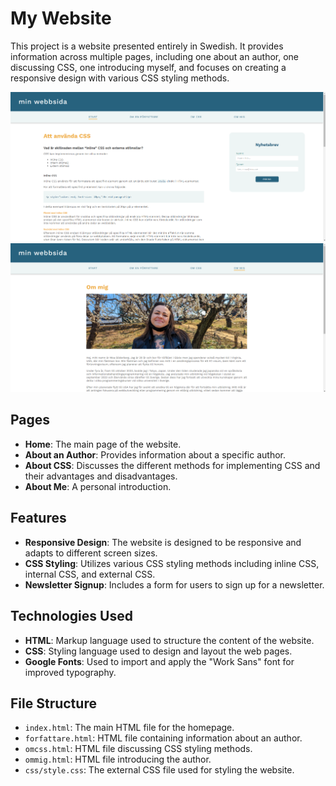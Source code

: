# My Website

This project is a website presented entirely in Swedish. It provides information across multiple pages, including one about an author, one discussing CSS, one introducing myself, and focuses on creating a responsive design with various CSS styling methods.

![index.png](index.png)
![om_mig.png](om_mig.png)

## Pages

- **Home**: The main page of the website.
- **About an Author**: Provides information about a specific author.
- **About CSS**: Discusses the different methods for implementing CSS and their advantages and disadvantages.
- **About Me**: A personal introduction.

## Features

- **Responsive Design**: The website is designed to be responsive and adapts to different screen sizes.
- **CSS Styling**: Utilizes various CSS styling methods including inline CSS, internal CSS, and external CSS.
- **Newsletter Signup**: Includes a form for users to sign up for a newsletter.

## Technologies Used

- **HTML**: Markup language used to structure the content of the website.
- **CSS**: Styling language used to design and layout the web pages.
- **Google Fonts**: Used to import and apply the "Work Sans" font for improved typography.

## File Structure

- `index.html`: The main HTML file for the homepage.
- `forfattare.html`: HTML file containing information about an author.
- `omcss.html`: HTML file discussing CSS styling methods.
- `ommig.html`: HTML file introducing the author.
- `css/style.css`: The external CSS file used for styling the website.
